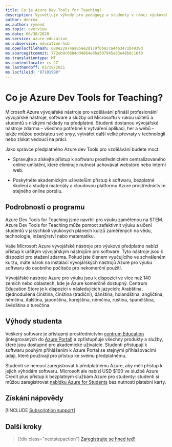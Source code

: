 ```yaml
---
title: Co je Azure Dev Tools for Teaching?
description: Vysvětluje výhody pro pedagogy a studenty v rámci výukového programu pro Azure dev Tools.
author: denrea
ms.author: rymend
ms.topic: overview
ms.date: 06/30/2020
ms.service: azure-education
ms.subservice: education-hub
ms.openlocfilehash: 680e22974aa85ae2d179f0b927a44b3471b4939d
ms.sourcegitcommit: 772eb9c6684dd4864e0ba507945a83e48b8c16f0
ms.translationtype: MT
ms.contentlocale: cs-CZ
ms.lasthandoff: 03/19/2021
ms.locfileid: "87101990"
---
```

# <a name="what-is-azure-dev-tools-for-teaching"></a>Co je Azure Dev Tools for Teaching?

Microsoft Azure vývojářské nástroje pro vzdělávání přináší profesionální vývojářské nástroje, software a služby od Microsoftu v rukou učitelů a studentů s nízkými náklady na předplatné. Studenti dostanou vývojářské nástroje zdarma – všechno potřebné k vytváření aplikací, her a webů – takže můžou podstatou své snyy, vytvářet další velké převraty v technologii nebo získat vedoucí na práci.

Jako správce předplatného Azure dev Tools pro vzdělávání budete moct:

- Spravujte a získejte přístup k softwaru prostřednictvím centralizovaného online umístění, které eliminuje nutnost uchovávat webstore nebo interní web.

- Poskytněte akademickým uživatelům přístup k softwaru, bezplatné školení a studijní materiály a cloudovou platformu Azure prostřednictvím stejného online portálu.

## <a name="program-details"></a>Podrobnosti o programu

Azure Dev Tools for Teaching jsme navrhli pro výuku zaměřenou na STEM. Azure Dev Tools for Teaching může pomoct zefektivnit výuku a učení studentů v jakýchkoli výukových plánech kurzů zaměřených na vědu, technologie, inženýrství nebo matematiku. 

Vaše Microsoft Azure vývojářské nástroje pro výukové předplatné nabízí přístup k určitým vývojářským nástrojům pro software. Tyto nástroje jsou k dispozici pro stažení zdarma. Pokud jste členem vyučujícího ve schváleném kurzu, máte nárok na instalaci vývojářských nástrojů Azure pro výuku softwaru do osobního počítače pro nekomerční použití.

Vývojářské nástroje Azure pro výuku jsou k dispozici ve více než 140 zemích nebo oblastech, kde je Azure komerčně dostupný. Centrum Education Store je k dispozici v následujících jazycích: Arabština, zjednodušená čínština, čínština (tradiční), dánština, holandština, angličtina, němčina, italština, japonština, korejština, němčina, ruština, španělština, švédština a turečtina.

## <a name="student-benefits"></a>Výhody studenta

Veškerý software je přístupný prostřednictvím [centrum Education](https://azureforeducation.microsoft.com/devtools) (integrovaných do [Azure Portal](https://portal.azure.com/)) a zpřístupňuje všechny produkty a služby, které jsou dostupné pro akademické uživatele. Studenti přistupují k softwaru pouhým přihlášením k Azure Portal se stejnými přihlašovacími údaji, které používají pro přístup ke svému předplatnému.

Studenti se nemusí zaregistrovat k předplatnému Azure, aby měli přístup k jejich výhodám softwaru. Microsoft ale nabízí USD $100 ve službě Azure Credit plus přístup k bezplatným službám Azure pro studenty: studenti si můžou zaregistrovat [nabídku Azure for Students](azure-students-program.md) bez nutnosti platební karty.

## <a name="getting-help"></a>Získání nápovědy

[!INCLUDE [Subscription support](../../../includes/edu-dev-tools-program-support.md)]

## <a name="next-steps"></a>Další kroky

> [!div class="nextstepaction"]
> [Zaregistrujte se hned teď!](enroll-renew-subscription.md)

